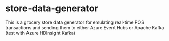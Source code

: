 # store-data-generator
This is a grocery store data generator for emulating real-time POS transactions and sending them to either Azure Event Hubs or Apache Kafka (test with Azure HDInsight Kafka)
